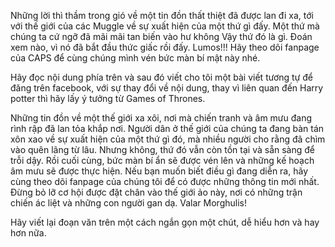 Những lời thì thầm trong gió về một tin đồn thất thiệt đã được lan đi xa, tới với thế giới của các Muggle về sự xuất hiện của một thứ gì đấy. 
Một thứ mà chúng ta cứ ngỡ đã mãi mãi tan biến vào hư không 
Vậy thứ đó là gì. Đoán xem nào, vì nó đã bắt đầu thức giấc rồi đấy. Lumos!!! 
Hãy theo dõi fanpage của CAPS để cùng chúng mình vén bức màn bí mật này nhé.

Hãy đọc nội dung phía trên và sau đó viết cho tôi một bài viết tương tự để đăng trên facebook, với sự thay đổi về nội dung, thay vì liên quan đến Harry potter thì hãy lấy ý tưởng từ Games of Thrones.


Những tin đồn về một thế giới xa xôi, nơi mà chiến tranh và âm mưu đang rình rập đã lan tỏa khắp nơi. Người dân ở thế giới của chúng ta đang bàn tán xôn xao về sự xuất hiện của một thứ gì đó, mà nhiều người cho rằng đã chìm vào quên lãng từ lâu.  Nhưng không, thứ đó vẫn còn tồn tại và sẵn sàng để trỗi dậy. Rồi cuối cùng, bức màn bí ẩn sẽ được vén lên và những kế hoạch âm mưu sẽ được thực hiện. 
Nếu bạn muốn biết điều gì đang diễn ra, hãy cùng theo dõi fanpage của chúng tôi để có được những thông tin mới nhất. Đừng bỏ lỡ cơ hội được đặt chân vào thế giới ảo này, nơi có những trận chiến ác liệt và những con người gan dạ. Valar Morghulis!

Hãy viết lại đoạn văn trên một cách ngắn gọn một chút, dễ hiểu hơn  và hay hơn nữa.
